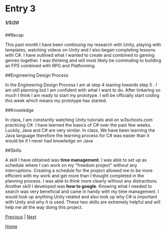 # Entry 3
##### 1/5/20
##Recap

This past month I have been continuing my research with Unity, playing with templates, watching videos on Unity and I also began completing lessons with C#. I have outlined what I wanted to create and combined to gaming genres together. I was thinking and will most likely be commuting to building an FPS combined with RPG and Platforming.

##Engineering Design Process

In the Engineering Design Process I am at step 4 leaning towards step 5 . I am still planning but I am confident with what I want to do. After tinkering so much I think I am ready to start my prototype. I will be officially start coding this week which means my prototype has started.

##Knowledge

In class, I am constantly watching Unity tutorials and on w3schools.com practicing C#. I have learned the basics of C# over the past few weeks. Luckily, Java and C# are very similar. In class, We have been learning the Java language therefore the learning process for C# was easier than it would be if I never had knowledge on Java

##Skills

A skill I have obtained was **time management**. I was able to set up as schedule where I can work on my "freedom project" without any interruptions. Creating a schedule for the project allowed me to be more efficient with my work and get more than I thought completed in the planning process. I was able to think more clearly without any distractions. Another skill I developed was **how to google**. Knowing what I needed to search was very beneficial and came in handy with my time management. I would look up anything Unity related and also look up why C# is important with Unity and why it is used. These two skills are extremely helpful and will help me all the way doing this project.

[Previous](entry02.md) | [Next](entry04.md)

[Home](../README.md)

